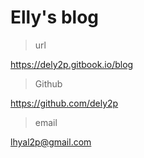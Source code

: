 # Elly's blog

> url

   https://dely2p.gitbook.io/blog

> Github

   https://github.com/dely2p
   
> email

   lhyal2p@gmail.com
